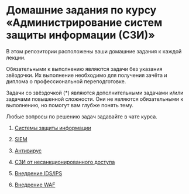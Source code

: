 # Домашние задания по курсу «Администрирование систем защиты информации (СЗИ)»

В этом репозитории расположены ваши домашние задания к каждой лекции. 

Обязательными к выполнению являются задачи без указания звёздочки. Их выполнение необходимо для получения зачёта и диплома о профессиональной переподготовке.

Задачи со звёздочкой (*) являются дополнительными задачами и/или задачами повышенной сложности. Они не являются обязательными к выполнению, но помогут вам глубже понять тему.

Любые вопросы по решению задач задавайте в чате курса.

1. [Системы защиты информации](01/)

2. [SIEM](02/)

3. [Антивирус](03/)

4. [СЗИ от несанкционированного доступа](04/)

5. [Внедрение IDS/IPS](05/)

6. [Внедрение WAF](06/) 
